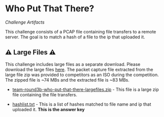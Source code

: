 # Who Put That There?

*Challenge Artifacts*

This challenge consists of a PCAP file containing file transfers to a remote server.  The goal is to match a hash of a file to the ip that uploaded it.

## ⚠️ Large Files ⚠️
This challenge includes large files as a separate download. Please download the large files [here](https://presidentscup.cisa.gov/files/pc5/team-round3b-who-put-that-there-largefiles.zip). The packet capture file extracted from the large file zip was provided to competitors as an ISO during the competition. The zipped file is ~74 MBs and the extracted file is ~83 MBs.

- [team-round3b-who-put-that-there-largefiles.zip](https://presidentscup.cisa.gov/files/pc5/team-round3b-who-put-that-there-largefiles.zip) - This file is a large zip file containing the file transfers.

- [hashlist.txt](./hashlist.txt) - This is a list of hashes matched to file name and ip that uploaded it.  **This is the answer key**
